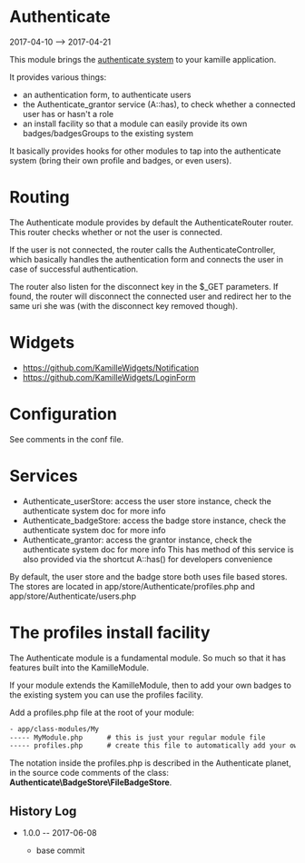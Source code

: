 Authenticate
================
2017-04-10 --> 2017-04-21




This module brings the [authenticate system](https://github.com/lingtalfi/Authenticate) to your kamille application.


It provides various things:

- an authentication form, to authenticate users 
- the Authenticate_grantor service (A::has), to check whether a connected user has or hasn't a role
- an install facility so that a module can easily provide its own badges/badgesGroups to the existing system



It basically provides hooks for other modules to tap into the authenticate system (bring their own profile and badges,
or even users).



Routing
==============
The Authenticate module provides by default the AuthenticateRouter router.
This router checks whether or not the user is connected.

If the user is not connected, the router calls the AuthenticateController, which basically
handles the authentication form and connects the user in case of successful authentication.


The router also listen for the disconnect key in the $_GET parameters.
If found, the router will disconnect the connected user and redirect her to the same uri she was (with the disconnect
key removed though).




Widgets
===========
- https://github.com/KamilleWidgets/Notification
- https://github.com/KamilleWidgets/LoginForm


Configuration
================

See comments in the conf file.






Services
================
- Authenticate_userStore: access the user store instance, check the authenticate system doc for more info
- Authenticate_badgeStore: access the badge store instance, check the authenticate system doc for more info
- Authenticate_grantor: access the grantor instance, check the authenticate system doc for more info
                    This has method of this service is also provided via the shortcut A::has() for developers convenience


By default, the user store and the badge store both uses file based stores.
The stores are located in app/store/Authenticate/profiles.php and app/store/Authenticate/users.php 



The profiles install facility
=============================
The Authenticate module is a fundamental module.
So much so that it has features built into the KamilleModule.

If your module extends the KamilleModule, then to add your own badges to the existing system you can 
use the profiles facility.

Add a profiles.php file at the root of your module:


```txt
- app/class-modules/My
----- MyModule.php      # this is just your regular module file
----- profiles.php      # create this file to automatically add your own badges when the module is installed
```


The notation inside the profiles.php is described in the Authenticate planet, in the source code comments of the 
class: **Authenticate\BadgeStore\FileBadgeStore**.

 
 

History Log
------------------
    
- 1.0.0 -- 2017-06-08

    - base commit
 

